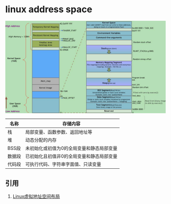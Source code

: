 # linux address space

![](images/linux_address_space/1.jpg)

| 名称 | 存储内容 |
| --- | --- |
| 栈 | 局部变量、函数参数、返回地址等 |
| 堆 | 动态分配的内存 |
| BSS段 | 未初始化或初值为0的全局变量和静态局部变量 |
| 数据段 | 已初始化且初值非0的全局变量和静态局部变量 |
| 代码段 | 可执行代码、字符串字面值、只读变量 |

## 引用

1. [Linux虚拟地址空间布局](https://www.cnblogs.com/clover-toeic/p/3754433.html)